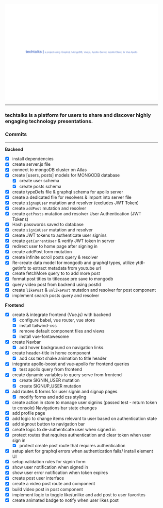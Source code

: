 ![techtalks](https://github.com/b-45/techtalks/blob/master/client/src/assets/techtalks.png)

---

### **techtalks** is a platform for users to share and discover highly engaging technology presentations.

### Commits

---

**Backend**

- [x] install dependencies
- [x] create server.js file
- [x] connect to mongoDB cluster on Atlas
- [x] create [users, posts] models for MONGODB database
  - [x] create user schema
  - [x] create posts schema
- [x] create typeDefs file & graphql schema for apollo server
- [x] create a dedicated file for resolvers & import into server file
- [x] create `signupUser` mutation and resolver (excludes JWT Token)
- [x] create `addPost` mutation and resolver
- [x] create `getPosts` mutation and resolver
      User Authentication (JWT Tokens)
- [x] Hash passwords saved to database
- [x] create `signinUser` mutation and resolver
- [x] create JWT tokens to authenticate user signins
- [x] create `getCurrentUser` & verify JWT token in server
- [x] redirect user to home page after signing in
- [x] create addPost form mutation
- [x] create infinite scroll posts query & resolver
- [x] Re-create data model for mongodb and graphql types, utilize ytdl-getinfo to extract metadata from youtube url
- [x] create fetchMore query to to add more post
- [x] format post titles to titlecase pre save to mongodb
- [x] query video post from backend using postId
- [x] create `likePost` & `unlikePost` mutation and resolver for post component
- [x] implement search posts query and resolver

**Frontend**

- [x] create & integrate frontend (Vue.js) with backend
  - [x] configure babel, vue router, vue store
  - [x] install tailwind-css
  - [x] remove default component files and views
  - [x] install vue-fontawesome
- [x] create Navbar
  - [x] add hover background on navigation links
- [x] create header-title in home component
  - [x] add css text shake animation to title header
- [x] integrate apollo-boost and vue-apollo for frontend queries
  - [x] test apollo query from frontend
- [x] create dynamic variables to query serve from frontend
  - [x] create SIGNIN_USER mutation
  - [x] create SIGNUP_USER mutation
- [x] add routes & forms for user signin and signup pages
  - [x] modify forms and add css styling
- [x] create action in store to manage user signins (passed test - return token to console)
      Navigations bar state changes
- [x] add profile page
- [x] add logic to change items relevant to user based on authentication state
- [x] add signout button to navigation bar
- [x] create logic to de-authenticate user when signed in
- [x] protect routes that requires authentication and clear token when user sign in
  - [x] protect create post route that requires authentication
- [x] setup alert for graphql errors when authentication fails/ install element UI
- [x] setup validation rules for signin form
- [x] show user notification when signed in
- [x] show user error notification when token expires
- [x] create post user interface
- [x] create a video post route and component
- [x] build video post in post component
- [x] implement logic to toggle like/unlike and add post to user favorites
- [x] create animated badge to notify when user likes post

